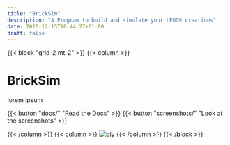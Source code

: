 ```yaml
---
title: "BrickSim"
description: "A Program to build and simulate your LEGO® creations"
date: 2020-12-15T10:44:27+01:00
draft: false
---
```


{{< block "grid-2 mt-2" >}}
{{< column >}}

# BrickSim

lorem ipsum

{{< button "docs/" "Read the Docs" >}} {{< button "screenshots/" "Look at the screenshots" >}}

{{< /column >}}
{{< column >}}
![diy](img/screenshot1.png)
{{< /column >}}
{{< /block >}}
